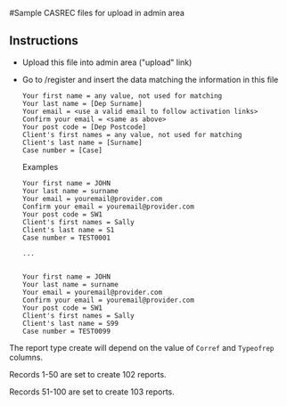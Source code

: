 #Sample CASREC files for upload in admin area

## Instructions
 
  * Upload this file into admin area ("upload" link)
  * Go to /register and insert the data matching the information in this file
  
        Your first name = any value, not used for matching
        Your last name = [Dep Surname]
        Your email = <use a valid email to follow activation links>
        Confirm your email = <same as above>
        Your post code = [Dep Postcode]
        Client's first names = any value, not used for matching
        Client's last name = [Surname]
        Case number = [Case]
        
     Examples
        
        Your first name = JOHN
        Your last name = surname
        Your email = youremail@provider.com
        Confirm your email = youremail@provider.com
        Your post code = SW1
        Client's first names = Sally
        Client's last name = S1
        Case number = TEST0001
        
        ...
        
        
        Your first name = JOHN
        Your last name = surname
        Your email = youremail@provider.com
        Confirm your email = youremail@provider.com
        Your post code = SW1
        Client's first names = Sally
        Client's last name = S99
        Case number = TEST0099
        
The report type create will depend on the value of `Corref` and `Typeofrep` columns.

Records 1-50 are set to create 102 reports.

Records 51-100 are set to create 103 reports.